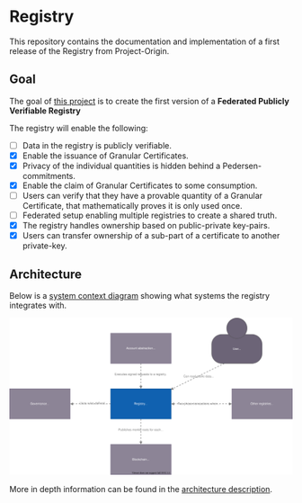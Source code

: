 # Registry

This repository contains the documentation and implementation of a first
release of the Registry from Project-Origin.

## Goal

The goal of [this project](https://github.com/orgs/project-origin/projects/1) is to create the first version of a **Federated Publicly Verifiable Registry**

The registry will enable the following:

- [ ] Data in the registry is publicly verifiable.
- [x] Enable the issuance of Granular Certificates.
- [x] Privacy of the individual quantities is hidden behind a Pedersen-commitments.
- [x] Enable the claim of Granular Certificates to some consumption.
- [ ] Users can verify that they have a provable quantity of a Granular Certificate, that mathematically proves it is only used once.
- [ ] Federated setup enabling multiple registries to create a shared truth.
- [x] The registry handles ownership based on public-private key-pairs.
- [x] Users can transfer ownership of a sub-part of a certificate to another private-key.

## Architecture

Below is a [system context diagram](https://c4model.com/#SystemContextDiagram) showing what systems the registry integrates with.

![C4 system diagram](system_diagram.drawio.svg)

More in depth information can be found in the [architecture description](architecture).
